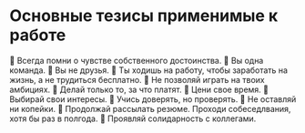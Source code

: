 # Основные тезисы применимые к работе

🔸 Всегда помни о чувстве собственного достоинства.
🔹 Вы одна команда.
🔹 Вы не друзья.
🔹 Ты ходишь на работу, чтобы заработать на жизнь, а не трудиться бесплатно.
🔹 Не позволяй играть на твоих амбициях.
🔹 Делай только то, за что платят.
🔹 Цени свое время.
🔹 Выбирай свои интересы.
🔹 Учись доверять, но проверять.
🔹 Не оставляй ни копейки.
🔹 Продолжай рассылать резюме. Проходи собеседлвания, хотя бы раз в полгода.
🔹 Проявляй солидарность с коллегами.
